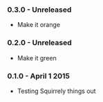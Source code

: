 ### 0.3.0 - Unreleased
* Make it orange

### 0.2.0 - Unreleased
* Make it green

### 0.1.0 - April 1 2015
* Testing Squirrely things out